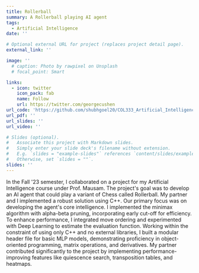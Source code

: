 ```yaml
---
title: Rollerball
summary: A Rollerball playing AI agent
tags:
  - Artificial Intelligence
date: ''

# Optional external URL for project (replaces project detail page).
external_link: ''

image: ''
  # caption: Photo by rawpixel on Unsplash
  # focal_point: Smart

links:
  - icon: twitter
    icon_pack: fab
    name: Follow
    url: https://twitter.com/georgecushen
url_code: 'https://github.com/shubhgoel20/COL333_Artificial_Intelligence/tree/main/A5'
url_pdf: ''
url_slides: ''
url_video: ''

# Slides (optional).
#   Associate this project with Markdown slides.
#   Simply enter your slide deck's filename without extension.
#   E.g. `slides = "example-slides"` references `content/slides/example-slides.md`.
#   Otherwise, set `slides = ""`.
slides: ''
---
```


In the Fall '23 semester, I collaborated on a project for my Artificial Intelligence course under Prof. Mausam. The project's goal was to develop an AI agent that could play a variant of Chess called Rollerball. My partner and I implemented a robust solution using C++. Our primary focus was on developing the agent's core intelligence. I implemented the minimax algorithm with alpha-beta pruning, incorporating early cut-off for efficiency. To enhance performance, I integrated move ordering and experimented with Deep Learning to estimate the evaluation function. Working within the constraint of using only C++ and no external libraries, I built a modular header file for basic MLP models, demonstrating proficiency in object-oriented programming, matrix operations, and derivatives. My partner contributed significantly to the project by implementing performance-improving features like quiescence search, transposition tables, and heatmaps.
